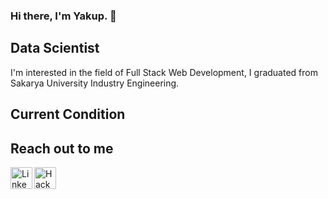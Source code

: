 ### Hi there, I'm Yakup. 👋

## Data Scientist

I'm interested in the field of Full Stack Web Development, I graduated from Sakarya University Industry Engineering.

## Current Condition



## Reach out to me

[<img width="35" title="LinkedIn" src="https://avatars.githubusercontent.com/u/357098?s=200&v=4" align="left" />](https://www.linkedin.com/in/celikyakup/)
[<img width="35" title="HackerRank" src="https://avatars.githubusercontent.com/u/1030588?s=200&v=4" align="left" />](https://www.hackerrank.com/yakupcelik1_a)
